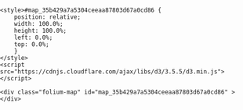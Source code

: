 <!DOCTYPE html>
<head>    
    <meta http-equiv="content-type" content="text/html; charset=UTF-8" />
    <script>L_PREFER_CANVAS=false; L_NO_TOUCH=false; L_DISABLE_3D=false;</script>
    <script src="https://cdn.jsdelivr.net/npm/leaflet@1.2.0/dist/leaflet.js"></script>
    <script src="https://ajax.googleapis.com/ajax/libs/jquery/1.11.1/jquery.min.js"></script>
    <script src="https://maxcdn.bootstrapcdn.com/bootstrap/3.2.0/js/bootstrap.min.js"></script>
    <script src="https://cdnjs.cloudflare.com/ajax/libs/Leaflet.awesome-markers/2.0.2/leaflet.awesome-markers.js"></script>
    <link rel="stylesheet" href="https://cdn.jsdelivr.net/npm/leaflet@1.2.0/dist/leaflet.css"/>
    <link rel="stylesheet" href="https://maxcdn.bootstrapcdn.com/bootstrap/3.2.0/css/bootstrap.min.css"/>
    <link rel="stylesheet" href="https://maxcdn.bootstrapcdn.com/bootstrap/3.2.0/css/bootstrap-theme.min.css"/>
    <link rel="stylesheet" href="https://maxcdn.bootstrapcdn.com/font-awesome/4.6.3/css/font-awesome.min.css"/>
    <link rel="stylesheet" href="https://cdnjs.cloudflare.com/ajax/libs/Leaflet.awesome-markers/2.0.2/leaflet.awesome-markers.css"/>
    <link rel="stylesheet" href="https://rawgit.com/python-visualization/folium/master/folium/templates/leaflet.awesome.rotate.css"/>
    <style>html, body {width: 100%;height: 100%;margin: 0;padding: 0;}</style>
    <style>#map {position:absolute;top:0;bottom:0;right:0;left:0;}</style>
    
    <style>#map_35b429a7a5304ceeaa87803d67a0cd86 {
        position: relative;
        width: 100.0%;
        height: 100.0%;
        left: 0.0%;
        top: 0.0%;
        }
    </style>
    <script src="https://cdnjs.cloudflare.com/ajax/libs/d3/3.5.5/d3.min.js"></script>
</head>
<body>    
    
    <div class="folium-map" id="map_35b429a7a5304ceeaa87803d67a0cd86" ></div>
</body>
<script>    
    
    
        var bounds = null;
    

    var map_35b429a7a5304ceeaa87803d67a0cd86 = L.map(
        'map_35b429a7a5304ceeaa87803d67a0cd86', {
        center: [32.892048, -96.871741],
        zoom: 14,
        maxBounds: bounds,
        layers: [],
        worldCopyJump: false,
        crs: L.CRS.EPSG3857,
        zoomControl: true,
        });

    
    
    var tile_layer_41ee45c765714a728b7dea3b1659b8b3 = L.tileLayer(
        'https://{s}.tile.openstreetmap.org/{z}/{x}/{y}.png',
        {
        "attribution": null,
        "detectRetina": false,
        "maxNativeZoom": 18,
        "maxZoom": 18,
        "minZoom": 0,
        "noWrap": false,
        "subdomains": "abc"
}).addTo(map_35b429a7a5304ceeaa87803d67a0cd86);
    
        var marker_fffed324f29a4d69875b4b169739eac4 = L.marker(
            [32.892048, -96.871741],
            {
                icon: new L.Icon.Default()
                }
            ).addTo(map_35b429a7a5304ceeaa87803d67a0cd86);
        
    

                var icon_01ceb9555a3c4346a40a9d6043f2c02e = L.AwesomeMarkers.icon({
                    icon: 'home',
                    iconColor: 'white',
                    markerColor: 'black',
                    prefix: 'glyphicon',
                    extraClasses: 'fa-rotate-0'
                    });
                marker_fffed324f29a4d69875b4b169739eac4.setIcon(icon_01ceb9555a3c4346a40a9d6043f2c02e);
            
    
            var popup_672b75d2f6f94c36ac544d4f954dad41 = L.popup({maxWidth: '300'
            
            });

            
                var html_310bf4546ff44f6b867f0cae77ecb70f = $('<div id="html_310bf4546ff44f6b867f0cae77ecb70f" style="width: 100.0%; height: 100.0%;">Location</div>')[0];
                popup_672b75d2f6f94c36ac544d4f954dad41.setContent(html_310bf4546ff44f6b867f0cae77ecb70f);
            

            marker_fffed324f29a4d69875b4b169739eac4.bindPopup(popup_672b75d2f6f94c36ac544d4f954dad41)
            ;

            
        
    

            var circle_e00783f80c074298b9902cae312175db = L.circle(
                [32.892048, -96.871741],
                {
  "bubblingMouseEvents": true,
  "color": "#696969",
  "dashArray": null,
  "dashOffset": null,
  "fill": true,
  "fillColor": "#ff0000",
  "fillOpacity": 0.05,
  "fillRule": "evenodd",
  "lineCap": "round",
  "lineJoin": "round",
  "opacity": 1.0,
  "radius": 2000,
  "stroke": true,
  "weight": 3
}
                )
                .addTo(map_35b429a7a5304ceeaa87803d67a0cd86);
            
    
        var marker_ec272d6899d44b6285ac7cf9ee928346 = L.marker(
            [32.8933181190263, -96.8618881394887],
            {
                icon: new L.Icon.Default()
                }
            ).addTo(map_35b429a7a5304ceeaa87803d67a0cd86);
        
    

                var icon_6830e4c772734aa9b83fdde045e4c133 = L.AwesomeMarkers.icon({
                    icon: 'home',
                    iconColor: 'white',
                    markerColor: 'red',
                    prefix: 'glyphicon',
                    extraClasses: 'fa-rotate-0'
                    });
                marker_ec272d6899d44b6285ac7cf9ee928346.setIcon(icon_6830e4c772734aa9b83fdde045e4c133);
            
    
            var popup_3327afd1b4b841f5b724842e58b10357 = L.popup({maxWidth: '300'
            
            });

            
                var html_dc50dc69699b4d328d051ec7c5636c32 = $('<div id="html_dc50dc69699b4d328d051ec7c5636c32" style="width: 100.0%; height: 100.0%;">$33</div>')[0];
                popup_3327afd1b4b841f5b724842e58b10357.setContent(html_dc50dc69699b4d328d051ec7c5636c32);
            

            marker_ec272d6899d44b6285ac7cf9ee928346.bindPopup(popup_3327afd1b4b841f5b724842e58b10357)
            ;

            
        
    
        var marker_4d971e74c783420a88cf2cb6a28fa567 = L.marker(
            [32.8949295039901, -96.86206701896309],
            {
                icon: new L.Icon.Default()
                }
            ).addTo(map_35b429a7a5304ceeaa87803d67a0cd86);
        
    

                var icon_62a1c388e6154ba3a139fea3ef1dfaf8 = L.AwesomeMarkers.icon({
                    icon: 'home',
                    iconColor: 'white',
                    markerColor: 'red',
                    prefix: 'glyphicon',
                    extraClasses: 'fa-rotate-0'
                    });
                marker_4d971e74c783420a88cf2cb6a28fa567.setIcon(icon_62a1c388e6154ba3a139fea3ef1dfaf8);
            
    
            var popup_04d633210d4d47ee9883b7b3745a5391 = L.popup({maxWidth: '300'
            
            });

            
                var html_363ecb16603e4fa6bcf4ab196f8524a3 = $('<div id="html_363ecb16603e4fa6bcf4ab196f8524a3" style="width: 100.0%; height: 100.0%;">$37</div>')[0];
                popup_04d633210d4d47ee9883b7b3745a5391.setContent(html_363ecb16603e4fa6bcf4ab196f8524a3);
            

            marker_4d971e74c783420a88cf2cb6a28fa567.bindPopup(popup_04d633210d4d47ee9883b7b3745a5391)
            ;

            
        
    
        var marker_76afe0dc6f7c435990f08acd1a109181 = L.marker(
            [32.8820233239255, -96.87511098155849],
            {
                icon: new L.Icon.Default()
                }
            ).addTo(map_35b429a7a5304ceeaa87803d67a0cd86);
        
    

                var icon_9f5ed9846ded4b4abf4b6f94dbe99aeb = L.AwesomeMarkers.icon({
                    icon: 'home',
                    iconColor: 'white',
                    markerColor: 'pink',
                    prefix: 'glyphicon',
                    extraClasses: 'fa-rotate-0'
                    });
                marker_76afe0dc6f7c435990f08acd1a109181.setIcon(icon_9f5ed9846ded4b4abf4b6f94dbe99aeb);
            
    
            var popup_827b74bcad3d491a83db999dbaad3076 = L.popup({maxWidth: '300'
            
            });

            
                var html_7f020bd5ef1f4d64841855bfd7ed0daa = $('<div id="html_7f020bd5ef1f4d64841855bfd7ed0daa" style="width: 100.0%; height: 100.0%;">$1000</div>')[0];
                popup_827b74bcad3d491a83db999dbaad3076.setContent(html_7f020bd5ef1f4d64841855bfd7ed0daa);
            

            marker_76afe0dc6f7c435990f08acd1a109181.bindPopup(popup_827b74bcad3d491a83db999dbaad3076)
            ;

            
        
    
        var marker_f9e54984f16a4426a53b720325e8e10a = L.marker(
            [32.9077810249579, -96.8621826243898],
            {
                icon: new L.Icon.Default()
                }
            ).addTo(map_35b429a7a5304ceeaa87803d67a0cd86);
        
    

                var icon_998ceeb5b57c499fa26020aa2ab4a64a = L.AwesomeMarkers.icon({
                    icon: 'home',
                    iconColor: 'white',
                    markerColor: 'pink',
                    prefix: 'glyphicon',
                    extraClasses: 'fa-rotate-0'
                    });
                marker_f9e54984f16a4426a53b720325e8e10a.setIcon(icon_998ceeb5b57c499fa26020aa2ab4a64a);
            
    
            var popup_e8e739a060404882b0acbf46f81fb8a5 = L.popup({maxWidth: '300'
            
            });

            
                var html_983b11eed45245adb232d442aee0f710 = $('<div id="html_983b11eed45245adb232d442aee0f710" style="width: 100.0%; height: 100.0%;">$369</div>')[0];
                popup_e8e739a060404882b0acbf46f81fb8a5.setContent(html_983b11eed45245adb232d442aee0f710);
            

            marker_f9e54984f16a4426a53b720325e8e10a.bindPopup(popup_e8e739a060404882b0acbf46f81fb8a5)
            ;

            
        
    
        var marker_5915dc70a64e4239adcb1c176ec415da = L.marker(
            [32.8944793226889, -96.85326030618401],
            {
                icon: new L.Icon.Default()
                }
            ).addTo(map_35b429a7a5304ceeaa87803d67a0cd86);
        
    

                var icon_0cbc9b05bd364e43b2324d087a8d05b4 = L.AwesomeMarkers.icon({
                    icon: 'home',
                    iconColor: 'white',
                    markerColor: 'red',
                    prefix: 'glyphicon',
                    extraClasses: 'fa-rotate-0'
                    });
                marker_5915dc70a64e4239adcb1c176ec415da.setIcon(icon_0cbc9b05bd364e43b2324d087a8d05b4);
            
    
            var popup_3d189825861d413786444300c0d3c5d8 = L.popup({maxWidth: '300'
            
            });

            
                var html_aadd32613e9e41209aced4afe71b79b7 = $('<div id="html_aadd32613e9e41209aced4afe71b79b7" style="width: 100.0%; height: 100.0%;">$49</div>')[0];
                popup_3d189825861d413786444300c0d3c5d8.setContent(html_aadd32613e9e41209aced4afe71b79b7);
            

            marker_5915dc70a64e4239adcb1c176ec415da.bindPopup(popup_3d189825861d413786444300c0d3c5d8)
            ;

            
        
    
        var marker_2f4e1e11d7294fb5abdf2996c98c6fca = L.marker(
            [32.8969128016987, -96.8695319039417],
            {
                icon: new L.Icon.Default()
                }
            ).addTo(map_35b429a7a5304ceeaa87803d67a0cd86);
        
    

                var icon_31390bcb3b37457299cbdfbbd5804ba8 = L.AwesomeMarkers.icon({
                    icon: 'home',
                    iconColor: 'white',
                    markerColor: 'red',
                    prefix: 'glyphicon',
                    extraClasses: 'fa-rotate-0'
                    });
                marker_2f4e1e11d7294fb5abdf2996c98c6fca.setIcon(icon_31390bcb3b37457299cbdfbbd5804ba8);
            
    
            var popup_73b6cbf3ac9941e1ad402cbfa28ea738 = L.popup({maxWidth: '300'
            
            });

            
                var html_5fa407c8cc6944d695359741bf906aa2 = $('<div id="html_5fa407c8cc6944d695359741bf906aa2" style="width: 100.0%; height: 100.0%;">$40</div>')[0];
                popup_73b6cbf3ac9941e1ad402cbfa28ea738.setContent(html_5fa407c8cc6944d695359741bf906aa2);
            

            marker_2f4e1e11d7294fb5abdf2996c98c6fca.bindPopup(popup_73b6cbf3ac9941e1ad402cbfa28ea738)
            ;

            
        
    
        var marker_6a71b2a055154ad2884cc286ed819285 = L.marker(
            [32.901805911191104, -96.86800149482849],
            {
                icon: new L.Icon.Default()
                }
            ).addTo(map_35b429a7a5304ceeaa87803d67a0cd86);
        
    

                var icon_82579672e224452cba16be8031c18c1b = L.AwesomeMarkers.icon({
                    icon: 'home',
                    iconColor: 'white',
                    markerColor: 'red',
                    prefix: 'glyphicon',
                    extraClasses: 'fa-rotate-0'
                    });
                marker_6a71b2a055154ad2884cc286ed819285.setIcon(icon_82579672e224452cba16be8031c18c1b);
            
    
            var popup_8621f4d04abb43ffbde4de360f6c8907 = L.popup({maxWidth: '300'
            
            });

            
                var html_05e1897b0ace4c4994895d4ef2950211 = $('<div id="html_05e1897b0ace4c4994895d4ef2950211" style="width: 100.0%; height: 100.0%;">$67</div>')[0];
                popup_8621f4d04abb43ffbde4de360f6c8907.setContent(html_05e1897b0ace4c4994895d4ef2950211);
            

            marker_6a71b2a055154ad2884cc286ed819285.bindPopup(popup_8621f4d04abb43ffbde4de360f6c8907)
            ;

            
        
    
        var marker_ca2d4fb78d894e99aacb52f0b59c42d2 = L.marker(
            [32.9031087655529, -96.8667337476207],
            {
                icon: new L.Icon.Default()
                }
            ).addTo(map_35b429a7a5304ceeaa87803d67a0cd86);
        
    

                var icon_e7f0a8f4650148f390cbc796e43b1253 = L.AwesomeMarkers.icon({
                    icon: 'home',
                    iconColor: 'white',
                    markerColor: 'blue',
                    prefix: 'glyphicon',
                    extraClasses: 'fa-rotate-0'
                    });
                marker_ca2d4fb78d894e99aacb52f0b59c42d2.setIcon(icon_e7f0a8f4650148f390cbc796e43b1253);
            
    
            var popup_68d2b5a3ccd44ab1b322ccaed630aa10 = L.popup({maxWidth: '300'
            
            });

            
                var html_8e861b5fe8e04721a5970689696aa087 = $('<div id="html_8e861b5fe8e04721a5970689696aa087" style="width: 100.0%; height: 100.0%;">$95</div>')[0];
                popup_68d2b5a3ccd44ab1b322ccaed630aa10.setContent(html_8e861b5fe8e04721a5970689696aa087);
            

            marker_ca2d4fb78d894e99aacb52f0b59c42d2.bindPopup(popup_68d2b5a3ccd44ab1b322ccaed630aa10)
            ;

            
        
    
        var marker_fc3e6feb764f4dffad23e491387aeae0 = L.marker(
            [32.8852465509118, -96.87014674082121],
            {
                icon: new L.Icon.Default()
                }
            ).addTo(map_35b429a7a5304ceeaa87803d67a0cd86);
        
    

                var icon_05e6c64891364725ac5bb429dda6cc47 = L.AwesomeMarkers.icon({
                    icon: 'home',
                    iconColor: 'white',
                    markerColor: 'blue',
                    prefix: 'glyphicon',
                    extraClasses: 'fa-rotate-0'
                    });
                marker_fc3e6feb764f4dffad23e491387aeae0.setIcon(icon_05e6c64891364725ac5bb429dda6cc47);
            
    
            var popup_18ebd8636de8435fa6211dc9d44ad255 = L.popup({maxWidth: '300'
            
            });

            
                var html_3d5aa169feb24d369ff6c982f6fdd1ce = $('<div id="html_3d5aa169feb24d369ff6c982f6fdd1ce" style="width: 100.0%; height: 100.0%;">$75</div>')[0];
                popup_18ebd8636de8435fa6211dc9d44ad255.setContent(html_3d5aa169feb24d369ff6c982f6fdd1ce);
            

            marker_fc3e6feb764f4dffad23e491387aeae0.bindPopup(popup_18ebd8636de8435fa6211dc9d44ad255)
            ;

            
        
    
        var marker_3e89feb348e54645871f1b15166cb77a = L.marker(
            [32.883227682540806, -96.86105138861559],
            {
                icon: new L.Icon.Default()
                }
            ).addTo(map_35b429a7a5304ceeaa87803d67a0cd86);
        
    

                var icon_50c5e8f97bb748dcb0e0af085cf5976c = L.AwesomeMarkers.icon({
                    icon: 'home',
                    iconColor: 'white',
                    markerColor: 'pink',
                    prefix: 'glyphicon',
                    extraClasses: 'fa-rotate-0'
                    });
                marker_3e89feb348e54645871f1b15166cb77a.setIcon(icon_50c5e8f97bb748dcb0e0af085cf5976c);
            
    
            var popup_afee9dcd6a5e447e9f42f059627d54cc = L.popup({maxWidth: '300'
            
            });

            
                var html_2d0ed5dbfcd4452ba6376a40f88f62f8 = $('<div id="html_2d0ed5dbfcd4452ba6376a40f88f62f8" style="width: 100.0%; height: 100.0%;">$394</div>')[0];
                popup_afee9dcd6a5e447e9f42f059627d54cc.setContent(html_2d0ed5dbfcd4452ba6376a40f88f62f8);
            

            marker_3e89feb348e54645871f1b15166cb77a.bindPopup(popup_afee9dcd6a5e447e9f42f059627d54cc)
            ;

            
        
    
        var marker_13670dd6cc7a464eaf1899f3b0412f32 = L.marker(
            [32.877256063740894, -96.8757989788942],
            {
                icon: new L.Icon.Default()
                }
            ).addTo(map_35b429a7a5304ceeaa87803d67a0cd86);
        
    

                var icon_f709b25d9e1a4cf08888db69d50747d5 = L.AwesomeMarkers.icon({
                    icon: 'home',
                    iconColor: 'white',
                    markerColor: 'blue',
                    prefix: 'glyphicon',
                    extraClasses: 'fa-rotate-0'
                    });
                marker_13670dd6cc7a464eaf1899f3b0412f32.setIcon(icon_f709b25d9e1a4cf08888db69d50747d5);
            
    
            var popup_a4a47ab88f28486f986ec4c6f36b1260 = L.popup({maxWidth: '300'
            
            });

            
                var html_84f4434654bd4dae9104bf952cb01908 = $('<div id="html_84f4434654bd4dae9104bf952cb01908" style="width: 100.0%; height: 100.0%;">$85</div>')[0];
                popup_a4a47ab88f28486f986ec4c6f36b1260.setContent(html_84f4434654bd4dae9104bf952cb01908);
            

            marker_13670dd6cc7a464eaf1899f3b0412f32.bindPopup(popup_a4a47ab88f28486f986ec4c6f36b1260)
            ;

            
        
    
        var marker_39ab50467f304fafbca8163426e0b176 = L.marker(
            [32.8981462981182, -96.8586509057892],
            {
                icon: new L.Icon.Default()
                }
            ).addTo(map_35b429a7a5304ceeaa87803d67a0cd86);
        
    

                var icon_6cbf30c99a8847f2858766ec6ea2659a = L.AwesomeMarkers.icon({
                    icon: 'home',
                    iconColor: 'white',
                    markerColor: 'blue',
                    prefix: 'glyphicon',
                    extraClasses: 'fa-rotate-0'
                    });
                marker_39ab50467f304fafbca8163426e0b176.setIcon(icon_6cbf30c99a8847f2858766ec6ea2659a);
            
    
            var popup_e4faa9b808634ab980de09ed57f3345c = L.popup({maxWidth: '300'
            
            });

            
                var html_b52c35502e324aa0b875acd6668ff524 = $('<div id="html_b52c35502e324aa0b875acd6668ff524" style="width: 100.0%; height: 100.0%;">$80</div>')[0];
                popup_e4faa9b808634ab980de09ed57f3345c.setContent(html_b52c35502e324aa0b875acd6668ff524);
            

            marker_39ab50467f304fafbca8163426e0b176.bindPopup(popup_e4faa9b808634ab980de09ed57f3345c)
            ;

            
        
    
        var marker_79d918901f964e3fb88e3c68c068f4a8 = L.marker(
            [32.9040282448911, -96.86996727735821],
            {
                icon: new L.Icon.Default()
                }
            ).addTo(map_35b429a7a5304ceeaa87803d67a0cd86);
        
    

                var icon_80121ceb2d944493b8dc2d477f1c9576 = L.AwesomeMarkers.icon({
                    icon: 'home',
                    iconColor: 'white',
                    markerColor: 'red',
                    prefix: 'glyphicon',
                    extraClasses: 'fa-rotate-0'
                    });
                marker_79d918901f964e3fb88e3c68c068f4a8.setIcon(icon_80121ceb2d944493b8dc2d477f1c9576);
            
    
            var popup_f67250e7e2204d22b720a29af77d39d2 = L.popup({maxWidth: '300'
            
            });

            
                var html_3476daeaf3db4f3fa3bb8398512e230d = $('<div id="html_3476daeaf3db4f3fa3bb8398512e230d" style="width: 100.0%; height: 100.0%;">$50</div>')[0];
                popup_f67250e7e2204d22b720a29af77d39d2.setContent(html_3476daeaf3db4f3fa3bb8398512e230d);
            

            marker_79d918901f964e3fb88e3c68c068f4a8.bindPopup(popup_f67250e7e2204d22b720a29af77d39d2)
            ;

            
        
    
        var marker_a593549dc1bd4f54928233d524ca1610 = L.marker(
            [32.8771344812899, -96.86328393723329],
            {
                icon: new L.Icon.Default()
                }
            ).addTo(map_35b429a7a5304ceeaa87803d67a0cd86);
        
    

                var icon_c014c88a99e64bb88f990dacdcbfda48 = L.AwesomeMarkers.icon({
                    icon: 'home',
                    iconColor: 'white',
                    markerColor: 'purple',
                    prefix: 'glyphicon',
                    extraClasses: 'fa-rotate-0'
                    });
                marker_a593549dc1bd4f54928233d524ca1610.setIcon(icon_c014c88a99e64bb88f990dacdcbfda48);
            
    
            var popup_21334c5234d7437495ec529f996ec85e = L.popup({maxWidth: '300'
            
            });

            
                var html_d83228c94b104b6d95cf2a7ac63b1970 = $('<div id="html_d83228c94b104b6d95cf2a7ac63b1970" style="width: 100.0%; height: 100.0%;">$165</div>')[0];
                popup_21334c5234d7437495ec529f996ec85e.setContent(html_d83228c94b104b6d95cf2a7ac63b1970);
            

            marker_a593549dc1bd4f54928233d524ca1610.bindPopup(popup_21334c5234d7437495ec529f996ec85e)
            ;

            
        
    
        var marker_623eb37405ef4423a15f2a9bb11db5d4 = L.marker(
            [32.8920481255171, -96.8717408122603],
            {
                icon: new L.Icon.Default()
                }
            ).addTo(map_35b429a7a5304ceeaa87803d67a0cd86);
        
    

                var icon_bd9900c69bbc4c2faf8d8c468b701232 = L.AwesomeMarkers.icon({
                    icon: 'home',
                    iconColor: 'white',
                    markerColor: 'red',
                    prefix: 'glyphicon',
                    extraClasses: 'fa-rotate-0'
                    });
                marker_623eb37405ef4423a15f2a9bb11db5d4.setIcon(icon_bd9900c69bbc4c2faf8d8c468b701232);
            
    
            var popup_05fde47f63fc4370ab847a813a82174f = L.popup({maxWidth: '300'
            
            });

            
                var html_9d7f403d239b4a94aefe9243844b763c = $('<div id="html_9d7f403d239b4a94aefe9243844b763c" style="width: 100.0%; height: 100.0%;">$37</div>')[0];
                popup_05fde47f63fc4370ab847a813a82174f.setContent(html_9d7f403d239b4a94aefe9243844b763c);
            

            marker_623eb37405ef4423a15f2a9bb11db5d4.bindPopup(popup_05fde47f63fc4370ab847a813a82174f)
            ;

            
        
    
    var color_map_44b3bb0103df4bccb599eec34889abd9 = {};

    
    color_map_44b3bb0103df4bccb599eec34889abd9.color = d3.scale.threshold()
              .domain([0.0, 2.004008016032064, 4.008016032064128, 6.012024048096192, 8.016032064128256, 10.02004008016032, 12.024048096192384, 14.02805611222445, 16.03206412825651, 18.03607214428858, 20.04008016032064, 22.044088176352705, 24.04809619238477, 26.052104208416832, 28.0561122244489, 30.060120240480963, 32.06412825651302, 34.06813627254509, 36.07214428857716, 38.07615230460922, 40.08016032064128, 42.08416833667334, 44.08817635270541, 46.09218436873748, 48.09619238476954, 50.100200400801604, 52.104208416833664, 54.10821643286573, 56.1122244488978, 58.11623246492986, 60.120240480961925, 62.124248496993985, 64.12825651302605, 66.13226452905812, 68.13627254509018, 70.14028056112224, 72.14428857715431, 74.14829659318637, 76.15230460921843, 78.15631262525051, 80.16032064128257, 82.16432865731463, 84.16833667334669, 86.17234468937876, 88.17635270541082, 90.18036072144288, 92.18436873747495, 94.18837675350701, 96.19238476953907, 98.19639278557115, 100.20040080160321, 102.20440881763527, 104.20841683366733, 106.2124248496994, 108.21643286573146, 110.22044088176352, 112.2244488977956, 114.22845691382766, 116.23246492985972, 118.23647294589178, 120.24048096192385, 122.24448897795591, 124.24849699398797, 126.25250501002004, 128.2565130260521, 130.26052104208418, 132.26452905811624, 134.2685370741483, 136.27254509018036, 138.27655310621242, 140.28056112224448, 142.28456913827657, 144.28857715430863, 146.2925851703407, 148.29659318637275, 150.3006012024048, 152.30460921843687, 154.30861723446893, 156.31262525050101, 158.31663326653307, 160.32064128256513, 162.3246492985972, 164.32865731462925, 166.3326653306613, 168.33667334669337, 170.34068136272546, 172.34468937875752, 174.34869739478958, 176.35270541082164, 178.3567134268537, 180.36072144288576, 182.36472945891782, 184.3687374749499, 186.37274549098197, 188.37675350701403, 190.3807615230461, 192.38476953907815, 194.3887775551102, 196.3927855711423, 198.39679358717436, 200.40080160320642, 202.40480961923848, 204.40881763527054, 206.4128256513026, 208.41683366733466, 210.42084168336675, 212.4248496993988, 214.42885771543087, 216.43286573146293, 218.43687374749499, 220.44088176352705, 222.4448897795591, 224.4488977955912, 226.45290581162325, 228.4569138276553, 230.46092184368737, 232.46492985971943, 234.4689378757515, 236.47294589178355, 238.47695390781564, 240.4809619238477, 242.48496993987976, 244.48897795591182, 246.49298597194388, 248.49699398797594, 250.50100200400803, 252.5050100200401, 254.50901803607215, 256.5130260521042, 258.5170340681363, 260.52104208416836, 262.5250501002004, 264.5290581162325, 266.53306613226454, 268.5370741482966, 270.54108216432866, 272.5450901803607, 274.5490981963928, 276.55310621242484, 278.5571142284569, 280.56112224448896, 282.565130260521, 284.56913827655313, 286.5731462925852, 288.57715430861725, 290.5811623246493, 292.5851703406814, 294.58917835671343, 296.5931863727455, 298.59719438877755, 300.6012024048096, 302.6052104208417, 304.60921843687373, 306.6132264529058, 308.61723446893785, 310.6212424849699, 312.62525050100203, 314.6292585170341, 316.63326653306615, 318.6372745490982, 320.64128256513027, 322.6452905811623, 324.6492985971944, 326.65330661322645, 328.6573146292585, 330.66132264529057, 332.6653306613226, 334.6693386773547, 336.67334669338675, 338.67735470941886, 340.6813627254509, 342.685370741483, 344.68937875751504, 346.6933867735471, 348.69739478957916, 350.7014028056112, 352.7054108216433, 354.70941883767534, 356.7134268537074, 358.71743486973946, 360.7214428857715, 362.7254509018036, 364.72945891783564, 366.73346693386776, 368.7374749498998, 370.7414829659319, 372.74549098196394, 374.749498997996, 376.75350701402806, 378.7575150300601, 380.7615230460922, 382.76553106212424, 384.7695390781563, 386.77354709418836, 388.7775551102204, 390.7815631262525, 392.7855711422846, 394.78957915831666, 396.7935871743487, 398.7975951903808, 400.80160320641284, 402.8056112224449, 404.80961923847696, 406.813627254509, 408.8176352705411, 410.82164328657313, 412.8256513026052, 414.82965931863725, 416.8336673346693, 418.8376753507014, 420.8416833667335, 422.84569138276555, 424.8496993987976, 426.85370741482967, 428.85771543086173, 430.8617234468938, 432.86573146292585, 434.8697394789579, 436.87374749498997, 438.87775551102203, 440.8817635270541, 442.88577154308615, 444.8897795591182, 446.8937875751503, 448.8977955911824, 450.90180360721445, 452.9058116232465, 454.90981963927857, 456.9138276553106, 458.9178356713427, 460.92184368737475, 462.9258517034068, 464.92985971943887, 466.9338677354709, 468.937875751503, 470.94188376753505, 472.9458917835671, 474.9498997995992, 476.9539078156313, 478.95791583166334, 480.9619238476954, 482.96593186372746, 484.9699398797595, 486.9739478957916, 488.97795591182364, 490.9819639278557, 492.98597194388776, 494.9899799599198, 496.9939879759519, 498.99799599198394, 501.00200400801606, 503.0060120240481, 505.0100200400802, 507.01402805611224, 509.0180360721443, 511.02204408817636, 513.0260521042084, 515.0300601202405, 517.0340681362726, 519.0380761523046, 521.0420841683367, 523.0460921843687, 525.0501002004008, 527.0541082164328, 529.058116232465, 531.062124248497, 533.0661322645291, 535.0701402805611, 537.0741482965932, 539.0781563126252, 541.0821643286573, 543.0861723446894, 545.0901803607214, 547.0941883767536, 549.0981963927856, 551.1022044088177, 553.1062124248497, 555.1102204408818, 557.1142284569138, 559.1182364729459, 561.1222444889779, 563.12625250501, 565.130260521042, 567.1342685370741, 569.1382765531063, 571.1422845691383, 573.1462925851704, 575.1503006012024, 577.1543086172345, 579.1583166332665, 581.1623246492986, 583.1663326653306, 585.1703406813627, 587.1743486973947, 589.1783567134269, 591.1823647294589, 593.186372745491, 595.1903807615231, 597.1943887775551, 599.1983967935872, 601.2024048096192, 603.2064128256513, 605.2104208416833, 607.2144288577155, 609.2184368737475, 611.2224448897796, 613.2264529058116, 615.2304609218437, 617.2344689378757, 619.2384769539078, 621.2424849699398, 623.2464929859719, 625.2505010020041, 627.2545090180361, 629.2585170340682, 631.2625250501002, 633.2665330661323, 635.2705410821643, 637.2745490981964, 639.2785571142284, 641.2825651302605, 643.2865731462925, 645.2905811623247, 647.2945891783567, 649.2985971943888, 651.3026052104209, 653.3066132264529, 655.310621242485, 657.314629258517, 659.3186372745491, 661.3226452905811, 663.3266533066133, 665.3306613226453, 667.3346693386774, 669.3386773547094, 671.3426853707415, 673.3466933867735, 675.3507014028056, 677.3547094188377, 679.3587174348697, 681.3627254509018, 683.3667334669339, 685.370741482966, 687.374749498998, 689.3787575150301, 691.3827655310621, 693.3867735470942, 695.3907815631262, 697.3947895791583, 699.3987975951903, 701.4028056112224, 703.4068136272546, 705.4108216432866, 707.4148296593187, 709.4188376753507, 711.4228456913828, 713.4268537074148, 715.4308617234469, 717.4348697394789, 719.438877755511, 721.442885771543, 723.4468937875752, 725.4509018036072, 727.4549098196393, 729.4589178356713, 731.4629258517034, 733.4669338677355, 735.4709418837675, 737.4749498997996, 739.4789579158316, 741.4829659318638, 743.4869739478958, 745.4909819639279, 747.4949899799599, 749.498997995992, 751.503006012024, 753.5070140280561, 755.5110220440881, 757.5150300601202, 759.5190380761524, 761.5230460921844, 763.5270541082165, 765.5310621242485, 767.5350701402806, 769.5390781563126, 771.5430861723447, 773.5470941883767, 775.5511022044088, 777.5551102204408, 779.559118236473, 781.563126252505, 783.5671342685371, 785.5711422845692, 787.5751503006012, 789.5791583166333, 791.5831663326653, 793.5871743486974, 795.5911823647294, 797.5951903807616, 799.5991983967936, 801.6032064128257, 803.6072144288577, 805.6112224448898, 807.6152304609218, 809.6192384769539, 811.623246492986, 813.627254509018, 815.6312625250501, 817.6352705410821, 819.6392785571143, 821.6432865731463, 823.6472945891784, 825.6513026052104, 827.6553106212425, 829.6593186372745, 831.6633266533066, 833.6673346693386, 835.6713426853707, 837.6753507014027, 839.6793587174349, 841.683366733467, 843.687374749499, 845.6913827655311, 847.6953907815631, 849.6993987975952, 851.7034068136272, 853.7074148296593, 855.7114228456913, 857.7154308617235, 859.7194388777555, 861.7234468937876, 863.7274549098196, 865.7314629258517, 867.7354709418838, 869.7394789579158, 871.7434869739479, 873.7474949899799, 875.7515030060121, 877.7555110220441, 879.7595190380762, 881.7635270541082, 883.7675350701403, 885.7715430861723, 887.7755511022044, 889.7795591182364, 891.7835671342685, 893.7875751503007, 895.7915831663327, 897.7955911823648, 899.7995991983968, 901.8036072144289, 903.8076152304609, 905.811623246493, 907.815631262525, 909.8196392785571, 911.8236472945891, 913.8276553106213, 915.8316633266533, 917.8356713426854, 919.8396793587175, 921.8436873747495, 923.8476953907816, 925.8517034068136, 927.8557114228457, 929.8597194388777, 931.8637274549098, 933.8677354709419, 935.871743486974, 937.875751503006, 939.8797595190381, 941.8837675350701, 943.8877755511022, 945.8917835671342, 947.8957915831663, 949.8997995991984, 951.9038076152304, 953.9078156312626, 955.9118236472946, 957.9158316633267, 959.9198396793587, 961.9238476953908, 963.9278557114228, 965.9318637274549, 967.9358717434869, 969.939879759519, 971.943887775551, 973.9478957915832, 975.9519038076153, 977.9559118236473, 979.9599198396794, 981.9639278557114, 983.9679358717435, 985.9719438877755, 987.9759519038076, 989.9799599198396, 991.9839679358718, 993.9879759519038, 995.9919839679359, 997.9959919839679, 1000.0])
              .range(['#ff0000', '#ff0000', '#ff0000', '#ff0000', '#ff0000', '#ff0000', '#ff0000', '#ff0000', '#ff0000', '#ff0000', '#ff0000', '#ff0000', '#ff0000', '#ff0000', '#ff0000', '#ff0000', '#ff0000', '#ff0000', '#ff0000', '#ff0000', '#ff0000', '#ff0000', '#ff0000', '#ff0000', '#ff0000', '#ff0000', '#ff0000', '#ff0000', '#ff0000', '#ff0000', '#ff0000', '#ff0000', '#ff0000', '#ff0000', '#ff0000', '#ff0000', '#ff0000', '#ff0000', '#ff0000', '#ff0000', '#ff0000', '#ff0000', '#ff0000', '#ff0000', '#ff0000', '#ff0000', '#ff0000', '#ff0000', '#ff0000', '#ff0000', '#ff0000', '#ff0000', '#ff0000', '#ff0000', '#ff0000', '#ff0000', '#ff0000', '#ff0000', '#ff0000', '#ff0000', '#ff0000', '#ff0000', '#ff0000', '#ff0000', '#ff0000', '#ff0000', '#ff0000', '#ff0000', '#ff0000', '#ff0000', '#ff0000', '#ff0000', '#ff0000', '#ff0000', '#ff0000', '#ff0000', '#ff0000', '#ff0000', '#ff0000', '#ff0000', '#ff0000', '#ff0000', '#ff0000', '#ff0000', '#ff0000', '#ff0000', '#ff0000', '#ff0000', '#ff0000', '#ff0000', '#ff0000', '#ff0000', '#ff0000', '#ff0000', '#ff0000', '#ff0000', '#ff0000', '#ff0000', '#ff0000', '#ff0000', '#ff0000', '#ff0000', '#ff0000', '#ff0000', '#ff0000', '#ff0000', '#ff0000', '#ff0000', '#ff0000', '#ff0000', '#ff0000', '#ff0000', '#ff0000', '#ff0000', '#ff0000', '#ff0000', '#ff0000', '#ff0000', '#ff0000', '#ff0000', '#ff0000', '#ff0000', '#ff0000', '#ff0000', '#ff0000', '#ff0000', '#ff0000', '#ff0000', '#ff0000', '#ff0000', '#ff0000', '#ff0000', '#ff0000', '#ff0000', '#ff0000', '#ff0000', '#ff0000', '#ff0000', '#ff0000', '#ff0000', '#ff0000', '#ff0000', '#ff0000', '#ff0000', '#ff0000', '#ff0000', '#ff0000', '#ff0000', '#ff0000', '#ff0000', '#ff0000', '#ff0000', '#ff0000', '#ff0000', '#ff0000', '#ff0000', '#ff0000', '#ff0000', '#ff0000', '#ff0000', '#ff0000', '#ff0000', '#ff0000', '#ff0000', '#ff0000', '#ff0000', '#ff0000', '#ff0000', '#ff0000', '#ff0000', '#ff0000', '#ff0000', '#ff0000', '#ff0000', '#ff0000', '#0000ff', '#0000ff', '#0000ff', '#0000ff', '#0000ff', '#0000ff', '#0000ff', '#0000ff', '#0000ff', '#0000ff', '#0000ff', '#0000ff', '#0000ff', '#0000ff', '#0000ff', '#0000ff', '#0000ff', '#0000ff', '#0000ff', '#0000ff', '#0000ff', '#0000ff', '#0000ff', '#0000ff', '#0000ff', '#0000ff', '#0000ff', '#0000ff', '#0000ff', '#0000ff', '#0000ff', '#0000ff', '#0000ff', '#0000ff', '#0000ff', '#0000ff', '#0000ff', '#0000ff', '#0000ff', '#0000ff', '#0000ff', '#0000ff', '#0000ff', '#0000ff', '#0000ff', '#0000ff', '#0000ff', '#0000ff', '#0000ff', '#0000ff', '#0000ff', '#0000ff', '#0000ff', '#0000ff', '#0000ff', '#0000ff', '#0000ff', '#0000ff', '#0000ff', '#0000ff', '#0000ff', '#0000ff', '#0000ff', '#0000ff', '#0000ff', '#0000ff', '#0000ff', '#0000ff', '#0000ff', '#0000ff', '#0000ff', '#0000ff', '#0000ff', '#0000ff', '#0000ff', '#0000ff', '#0000ff', '#0000ff', '#0000ff', '#0000ff', '#0000ff', '#0000ff', '#0000ff', '#0000ff', '#0000ff', '#0000ff', '#0000ff', '#0000ff', '#0000ff', '#0000ff', '#0000ff', '#0000ff', '#0000ff', '#0000ff', '#0000ff', '#0000ff', '#0000ff', '#0000ff', '#0000ff', '#0000ff', '#0000ff', '#0000ff', '#0000ff', '#0000ff', '#0000ff', '#0000ff', '#0000ff', '#0000ff', '#0000ff', '#0000ff', '#0000ff', '#0000ff', '#0000ff', '#0000ff', '#0000ff', '#0000ff', '#0000ff', '#0000ff', '#0000ff', '#0000ff', '#0000ff', '#0000ff', '#0000ff', '#0000ff', '#0000ff', '#0000ff', '#0000ff', '#0000ff', '#0000ff', '#0000ff', '#0000ff', '#0000ff', '#0000ff', '#0000ff', '#0000ff', '#0000ff', '#0000ff', '#0000ff', '#0000ff', '#0000ff', '#0000ff', '#0000ff', '#0000ff', '#0000ff', '#0000ff', '#0000ff', '#0000ff', '#0000ff', '#0000ff', '#0000ff', '#0000ff', '#0000ff', '#0000ff', '#0000ff', '#0000ff', '#0000ff', '#0000ff', '#0000ff', '#0000ff', '#0000ff', '#0000ff', '#0000ff', '#0000ff', '#0000ff', '#0000ff', '#0000ff', '#0000ff', '#0000ff', '#0000ff', '#0000ff', '#0000ff', '#0000ff', '#0000ff', '#0000ff', '#0000ff', '#800080', '#800080', '#800080', '#800080', '#800080', '#800080', '#800080', '#800080', '#800080', '#800080', '#800080', '#800080', '#800080', '#800080', '#800080', '#800080', '#800080', '#800080', '#800080', '#800080', '#800080', '#800080', '#800080', '#800080', '#800080', '#800080', '#800080', '#800080', '#800080', '#800080', '#800080', '#800080', '#800080', '#800080', '#800080', '#800080', '#800080', '#800080', '#800080', '#800080', '#800080', '#800080', '#800080', '#800080', '#800080', '#800080', '#800080', '#800080', '#800080', '#800080', '#ffc0cb', '#ffc0cb', '#ffc0cb', '#ffc0cb', '#ffc0cb', '#ffc0cb', '#ffc0cb', '#ffc0cb', '#ffc0cb', '#ffc0cb', '#ffc0cb', '#ffc0cb', '#ffc0cb', '#ffc0cb', '#ffc0cb', '#ffc0cb', '#ffc0cb', '#ffc0cb', '#ffc0cb', '#ffc0cb', '#ffc0cb', '#ffc0cb', '#ffc0cb', '#ffc0cb', '#ffc0cb', '#ffc0cb', '#ffc0cb', '#ffc0cb', '#ffc0cb', '#ffc0cb', '#ffc0cb', '#ffc0cb', '#ffc0cb', '#ffc0cb', '#ffc0cb', '#ffc0cb', '#ffc0cb', '#ffc0cb', '#ffc0cb', '#ffc0cb', '#ffc0cb', '#ffc0cb', '#ffc0cb', '#ffc0cb', '#ffc0cb', '#ffc0cb', '#ffc0cb', '#ffc0cb', '#ffc0cb', '#ffc0cb', '#ffc0cb', '#ffc0cb', '#ffc0cb', '#ffc0cb', '#ffc0cb', '#ffc0cb', '#ffc0cb', '#ffc0cb', '#ffc0cb', '#ffc0cb', '#ffc0cb', '#ffc0cb', '#ffc0cb', '#ffc0cb', '#ffc0cb', '#ffc0cb', '#ffc0cb', '#ffc0cb', '#ffc0cb', '#ffc0cb', '#ffc0cb', '#ffc0cb', '#ffc0cb', '#ffc0cb', '#ffc0cb', '#ffc0cb', '#ffc0cb', '#ffc0cb', '#ffc0cb', '#ffc0cb', '#ffc0cb', '#ffc0cb', '#ffc0cb', '#ffc0cb', '#ffc0cb', '#ffc0cb', '#ffc0cb', '#ffc0cb', '#ffc0cb', '#ffc0cb', '#ffc0cb', '#ffc0cb', '#ffc0cb', '#ffc0cb', '#ffc0cb', '#ffc0cb', '#ffc0cb', '#ffc0cb', '#ffc0cb', '#ffc0cb']);
    

    color_map_44b3bb0103df4bccb599eec34889abd9.x = d3.scale.linear()
              .domain([0.0, 1000.0])
              .range([0, 400]);

    color_map_44b3bb0103df4bccb599eec34889abd9.legend = L.control({position: 'topright'});
    color_map_44b3bb0103df4bccb599eec34889abd9.legend.onAdd = function (map) {var div = L.DomUtil.create('div', 'legend'); return div};
    color_map_44b3bb0103df4bccb599eec34889abd9.legend.addTo(map_35b429a7a5304ceeaa87803d67a0cd86);

    color_map_44b3bb0103df4bccb599eec34889abd9.xAxis = d3.svg.axis()
        .scale(color_map_44b3bb0103df4bccb599eec34889abd9.x)
        .orient("top")
        .tickSize(1)
        .tickValues([0, 350, 700, 800]);

    color_map_44b3bb0103df4bccb599eec34889abd9.svg = d3.select(".legend.leaflet-control").append("svg")
        .attr("id", 'legend')
        .attr("width", 450)
        .attr("height", 40);

    color_map_44b3bb0103df4bccb599eec34889abd9.g = color_map_44b3bb0103df4bccb599eec34889abd9.svg.append("g")
        .attr("class", "key")
        .attr("transform", "translate(25,16)");

    color_map_44b3bb0103df4bccb599eec34889abd9.g.selectAll("rect")
        .data(color_map_44b3bb0103df4bccb599eec34889abd9.color.range().map(function(d, i) {
          return {
            x0: i ? color_map_44b3bb0103df4bccb599eec34889abd9.x(color_map_44b3bb0103df4bccb599eec34889abd9.color.domain()[i - 1]) : color_map_44b3bb0103df4bccb599eec34889abd9.x.range()[0],
            x1: i < color_map_44b3bb0103df4bccb599eec34889abd9.color.domain().length ? color_map_44b3bb0103df4bccb599eec34889abd9.x(color_map_44b3bb0103df4bccb599eec34889abd9.color.domain()[i]) : color_map_44b3bb0103df4bccb599eec34889abd9.x.range()[1],
            z: d
          };
        }))
      .enter().append("rect")
        .attr("height", 10)
        .attr("x", function(d) { return d.x0; })
        .attr("width", function(d) { return d.x1 - d.x0; })
        .style("fill", function(d) { return d.z; });

    color_map_44b3bb0103df4bccb599eec34889abd9.g.call(color_map_44b3bb0103df4bccb599eec34889abd9.xAxis).append("text")
        .attr("class", "caption")
        .attr("y", 21)
        .text(' divided by Price');
    
        var marker_597fce8066d34ba5b14b8ce41e58d9fa = L.marker(
            [32.892048, -96.871741],
            {
                icon: new L.Icon.Default()
                }
            ).addTo(map_35b429a7a5304ceeaa87803d67a0cd86);
        
    

                var icon_0969928497c74715acd282447bf0bc85 = L.AwesomeMarkers.icon({
                    icon: 'home',
                    iconColor: 'white',
                    markerColor: 'black',
                    prefix: 'glyphicon',
                    extraClasses: 'fa-rotate-0'
                    });
                marker_597fce8066d34ba5b14b8ce41e58d9fa.setIcon(icon_0969928497c74715acd282447bf0bc85);
            
    
            var popup_6111d80368c54b56bdab009bc3f9781b = L.popup({maxWidth: '300'
            
            });

            
                var html_4a1418a54e0f46489075e7c70ca66bea = $('<div id="html_4a1418a54e0f46489075e7c70ca66bea" style="width: 100.0%; height: 100.0%;">Location</div>')[0];
                popup_6111d80368c54b56bdab009bc3f9781b.setContent(html_4a1418a54e0f46489075e7c70ca66bea);
            

            marker_597fce8066d34ba5b14b8ce41e58d9fa.bindPopup(popup_6111d80368c54b56bdab009bc3f9781b)
            ;

            
        
    

            var circle_a3fb4187e741470b9b4e2b2c433bafde = L.circle(
                [32.892048, -96.871741],
                {
  "bubblingMouseEvents": true,
  "color": "#696969",
  "dashArray": null,
  "dashOffset": null,
  "fill": true,
  "fillColor": "#ff0000",
  "fillOpacity": 0.05,
  "fillRule": "evenodd",
  "lineCap": "round",
  "lineJoin": "round",
  "opacity": 1.0,
  "radius": 2000,
  "stroke": true,
  "weight": 3
}
                )
                .addTo(map_35b429a7a5304ceeaa87803d67a0cd86);
            
    
        var marker_5eb4bde351614af0bea8ba623bb29ce0 = L.marker(
            [32.8933181190263, -96.8618881394887],
            {
                icon: new L.Icon.Default()
                }
            ).addTo(map_35b429a7a5304ceeaa87803d67a0cd86);
        
    

                var icon_e3675b3032124f639fcf9c2f6031118f = L.AwesomeMarkers.icon({
                    icon: 'home',
                    iconColor: 'white',
                    markerColor: 'red',
                    prefix: 'glyphicon',
                    extraClasses: 'fa-rotate-0'
                    });
                marker_5eb4bde351614af0bea8ba623bb29ce0.setIcon(icon_e3675b3032124f639fcf9c2f6031118f);
            
    
            var popup_fb1a1f546dc4414eaf579fa40d070b64 = L.popup({maxWidth: '300'
            
            });

            
                var html_dc507eabed674370a43a24382bc0aae3 = $('<div id="html_dc507eabed674370a43a24382bc0aae3" style="width: 100.0%; height: 100.0%;">$33</div>')[0];
                popup_fb1a1f546dc4414eaf579fa40d070b64.setContent(html_dc507eabed674370a43a24382bc0aae3);
            

            marker_5eb4bde351614af0bea8ba623bb29ce0.bindPopup(popup_fb1a1f546dc4414eaf579fa40d070b64)
            ;

            
        
    
        var marker_2a4c2b8ca8b24adc8e56549ca41f2d52 = L.marker(
            [32.8949295039901, -96.86206701896309],
            {
                icon: new L.Icon.Default()
                }
            ).addTo(map_35b429a7a5304ceeaa87803d67a0cd86);
        
    

                var icon_44cfe95537704b2ebfdbf3a880a643aa = L.AwesomeMarkers.icon({
                    icon: 'home',
                    iconColor: 'white',
                    markerColor: 'red',
                    prefix: 'glyphicon',
                    extraClasses: 'fa-rotate-0'
                    });
                marker_2a4c2b8ca8b24adc8e56549ca41f2d52.setIcon(icon_44cfe95537704b2ebfdbf3a880a643aa);
            
    
            var popup_75ed2d67f41f486baed9304a9b84f062 = L.popup({maxWidth: '300'
            
            });

            
                var html_9b977a0565844c578dfafcc2ae512548 = $('<div id="html_9b977a0565844c578dfafcc2ae512548" style="width: 100.0%; height: 100.0%;">$37</div>')[0];
                popup_75ed2d67f41f486baed9304a9b84f062.setContent(html_9b977a0565844c578dfafcc2ae512548);
            

            marker_2a4c2b8ca8b24adc8e56549ca41f2d52.bindPopup(popup_75ed2d67f41f486baed9304a9b84f062)
            ;

            
        
    
        var marker_19a4e5dff83541678593dea68b55232e = L.marker(
            [32.8820233239255, -96.87511098155849],
            {
                icon: new L.Icon.Default()
                }
            ).addTo(map_35b429a7a5304ceeaa87803d67a0cd86);
        
    

                var icon_ca30a8d3d8d24aa48d7242f39fa20585 = L.AwesomeMarkers.icon({
                    icon: 'home',
                    iconColor: 'white',
                    markerColor: 'pink',
                    prefix: 'glyphicon',
                    extraClasses: 'fa-rotate-0'
                    });
                marker_19a4e5dff83541678593dea68b55232e.setIcon(icon_ca30a8d3d8d24aa48d7242f39fa20585);
            
    
            var popup_c5b07bb3849c4e8bb3074592a821ce22 = L.popup({maxWidth: '300'
            
            });

            
                var html_fe26f6830a7e4e1d8a3f3fe32875d728 = $('<div id="html_fe26f6830a7e4e1d8a3f3fe32875d728" style="width: 100.0%; height: 100.0%;">$1000</div>')[0];
                popup_c5b07bb3849c4e8bb3074592a821ce22.setContent(html_fe26f6830a7e4e1d8a3f3fe32875d728);
            

            marker_19a4e5dff83541678593dea68b55232e.bindPopup(popup_c5b07bb3849c4e8bb3074592a821ce22)
            ;

            
        
    
        var marker_aa431df0ac9e498ca5272a6a153fd4bb = L.marker(
            [32.9077810249579, -96.8621826243898],
            {
                icon: new L.Icon.Default()
                }
            ).addTo(map_35b429a7a5304ceeaa87803d67a0cd86);
        
    

                var icon_0a21a2da2ce34b86bd54ba0145a17932 = L.AwesomeMarkers.icon({
                    icon: 'home',
                    iconColor: 'white',
                    markerColor: 'pink',
                    prefix: 'glyphicon',
                    extraClasses: 'fa-rotate-0'
                    });
                marker_aa431df0ac9e498ca5272a6a153fd4bb.setIcon(icon_0a21a2da2ce34b86bd54ba0145a17932);
            
    
            var popup_8cb5658e7cb347f8937ee476f3c951bc = L.popup({maxWidth: '300'
            
            });

            
                var html_da72cdca68664ab3a36e3866478ebd7c = $('<div id="html_da72cdca68664ab3a36e3866478ebd7c" style="width: 100.0%; height: 100.0%;">$369</div>')[0];
                popup_8cb5658e7cb347f8937ee476f3c951bc.setContent(html_da72cdca68664ab3a36e3866478ebd7c);
            

            marker_aa431df0ac9e498ca5272a6a153fd4bb.bindPopup(popup_8cb5658e7cb347f8937ee476f3c951bc)
            ;

            
        
    
        var marker_38213eedd5dd465b8b32cd9d8cca189c = L.marker(
            [32.8944793226889, -96.85326030618401],
            {
                icon: new L.Icon.Default()
                }
            ).addTo(map_35b429a7a5304ceeaa87803d67a0cd86);
        
    

                var icon_61e6fdfd44a444ae9a8a521086232c91 = L.AwesomeMarkers.icon({
                    icon: 'home',
                    iconColor: 'white',
                    markerColor: 'red',
                    prefix: 'glyphicon',
                    extraClasses: 'fa-rotate-0'
                    });
                marker_38213eedd5dd465b8b32cd9d8cca189c.setIcon(icon_61e6fdfd44a444ae9a8a521086232c91);
            
    
            var popup_48b1df4040544e608e744b9680aa02bc = L.popup({maxWidth: '300'
            
            });

            
                var html_d4034a587165481ea28f529cf145e871 = $('<div id="html_d4034a587165481ea28f529cf145e871" style="width: 100.0%; height: 100.0%;">$49</div>')[0];
                popup_48b1df4040544e608e744b9680aa02bc.setContent(html_d4034a587165481ea28f529cf145e871);
            

            marker_38213eedd5dd465b8b32cd9d8cca189c.bindPopup(popup_48b1df4040544e608e744b9680aa02bc)
            ;

            
        
    
        var marker_14a45c8f427a48469f663b41431681bb = L.marker(
            [32.8969128016987, -96.8695319039417],
            {
                icon: new L.Icon.Default()
                }
            ).addTo(map_35b429a7a5304ceeaa87803d67a0cd86);
        
    

                var icon_8cc6e6289aac4ac8b043ef247b113549 = L.AwesomeMarkers.icon({
                    icon: 'home',
                    iconColor: 'white',
                    markerColor: 'red',
                    prefix: 'glyphicon',
                    extraClasses: 'fa-rotate-0'
                    });
                marker_14a45c8f427a48469f663b41431681bb.setIcon(icon_8cc6e6289aac4ac8b043ef247b113549);
            
    
            var popup_96a3f424d4d24a5bb11c5e9b0cf3dfa9 = L.popup({maxWidth: '300'
            
            });

            
                var html_75ea903229f640438ab0f02adc3b7f4b = $('<div id="html_75ea903229f640438ab0f02adc3b7f4b" style="width: 100.0%; height: 100.0%;">$40</div>')[0];
                popup_96a3f424d4d24a5bb11c5e9b0cf3dfa9.setContent(html_75ea903229f640438ab0f02adc3b7f4b);
            

            marker_14a45c8f427a48469f663b41431681bb.bindPopup(popup_96a3f424d4d24a5bb11c5e9b0cf3dfa9)
            ;

            
        
    
        var marker_7240aaf2e64a41d685dab312a102b486 = L.marker(
            [32.901805911191104, -96.86800149482849],
            {
                icon: new L.Icon.Default()
                }
            ).addTo(map_35b429a7a5304ceeaa87803d67a0cd86);
        
    

                var icon_9f494030897244b9b623c53a5a1f4575 = L.AwesomeMarkers.icon({
                    icon: 'home',
                    iconColor: 'white',
                    markerColor: 'red',
                    prefix: 'glyphicon',
                    extraClasses: 'fa-rotate-0'
                    });
                marker_7240aaf2e64a41d685dab312a102b486.setIcon(icon_9f494030897244b9b623c53a5a1f4575);
            
    
            var popup_dcac4b212255427ab527c4e49cca21c6 = L.popup({maxWidth: '300'
            
            });

            
                var html_fe916b10a41e44f6b6b9a7c54c25322e = $('<div id="html_fe916b10a41e44f6b6b9a7c54c25322e" style="width: 100.0%; height: 100.0%;">$67</div>')[0];
                popup_dcac4b212255427ab527c4e49cca21c6.setContent(html_fe916b10a41e44f6b6b9a7c54c25322e);
            

            marker_7240aaf2e64a41d685dab312a102b486.bindPopup(popup_dcac4b212255427ab527c4e49cca21c6)
            ;

            
        
    
        var marker_dfa694ab18ce419b8f713d5c9fc92db0 = L.marker(
            [32.9031087655529, -96.8667337476207],
            {
                icon: new L.Icon.Default()
                }
            ).addTo(map_35b429a7a5304ceeaa87803d67a0cd86);
        
    

                var icon_e6daa61ce4f1450997930e64186bc426 = L.AwesomeMarkers.icon({
                    icon: 'home',
                    iconColor: 'white',
                    markerColor: 'blue',
                    prefix: 'glyphicon',
                    extraClasses: 'fa-rotate-0'
                    });
                marker_dfa694ab18ce419b8f713d5c9fc92db0.setIcon(icon_e6daa61ce4f1450997930e64186bc426);
            
    
            var popup_b344ead4fe1f450b9e3ca21364d5b6a4 = L.popup({maxWidth: '300'
            
            });

            
                var html_77b21979bac54202a7b6278f80cade2c = $('<div id="html_77b21979bac54202a7b6278f80cade2c" style="width: 100.0%; height: 100.0%;">$95</div>')[0];
                popup_b344ead4fe1f450b9e3ca21364d5b6a4.setContent(html_77b21979bac54202a7b6278f80cade2c);
            

            marker_dfa694ab18ce419b8f713d5c9fc92db0.bindPopup(popup_b344ead4fe1f450b9e3ca21364d5b6a4)
            ;

            
        
    
        var marker_b17cbfac870a499a872d816f88451226 = L.marker(
            [32.8852465509118, -96.87014674082121],
            {
                icon: new L.Icon.Default()
                }
            ).addTo(map_35b429a7a5304ceeaa87803d67a0cd86);
        
    

                var icon_9ec90cdb39d548c383fd1f070db11319 = L.AwesomeMarkers.icon({
                    icon: 'home',
                    iconColor: 'white',
                    markerColor: 'blue',
                    prefix: 'glyphicon',
                    extraClasses: 'fa-rotate-0'
                    });
                marker_b17cbfac870a499a872d816f88451226.setIcon(icon_9ec90cdb39d548c383fd1f070db11319);
            
    
            var popup_9e6476fd8da74a02bd2a5f3757932ac9 = L.popup({maxWidth: '300'
            
            });

            
                var html_29376258809243d88281efe0fbb21a24 = $('<div id="html_29376258809243d88281efe0fbb21a24" style="width: 100.0%; height: 100.0%;">$75</div>')[0];
                popup_9e6476fd8da74a02bd2a5f3757932ac9.setContent(html_29376258809243d88281efe0fbb21a24);
            

            marker_b17cbfac870a499a872d816f88451226.bindPopup(popup_9e6476fd8da74a02bd2a5f3757932ac9)
            ;

            
        
    
        var marker_1acbd565184940b397749fc75bbcfbe4 = L.marker(
            [32.883227682540806, -96.86105138861559],
            {
                icon: new L.Icon.Default()
                }
            ).addTo(map_35b429a7a5304ceeaa87803d67a0cd86);
        
    

                var icon_bb2d00b4c20e494d80b247f21a8070d3 = L.AwesomeMarkers.icon({
                    icon: 'home',
                    iconColor: 'white',
                    markerColor: 'pink',
                    prefix: 'glyphicon',
                    extraClasses: 'fa-rotate-0'
                    });
                marker_1acbd565184940b397749fc75bbcfbe4.setIcon(icon_bb2d00b4c20e494d80b247f21a8070d3);
            
    
            var popup_f136484683a44f20a9d01d6f1744b2cc = L.popup({maxWidth: '300'
            
            });

            
                var html_4b572f52b87745bf9eee3ec9674e47ef = $('<div id="html_4b572f52b87745bf9eee3ec9674e47ef" style="width: 100.0%; height: 100.0%;">$394</div>')[0];
                popup_f136484683a44f20a9d01d6f1744b2cc.setContent(html_4b572f52b87745bf9eee3ec9674e47ef);
            

            marker_1acbd565184940b397749fc75bbcfbe4.bindPopup(popup_f136484683a44f20a9d01d6f1744b2cc)
            ;

            
        
    
        var marker_628051e3f3ca428eb43ac50c7edd5713 = L.marker(
            [32.877256063740894, -96.8757989788942],
            {
                icon: new L.Icon.Default()
                }
            ).addTo(map_35b429a7a5304ceeaa87803d67a0cd86);
        
    

                var icon_f41f22f1705f4fecb182767e26a25d67 = L.AwesomeMarkers.icon({
                    icon: 'home',
                    iconColor: 'white',
                    markerColor: 'blue',
                    prefix: 'glyphicon',
                    extraClasses: 'fa-rotate-0'
                    });
                marker_628051e3f3ca428eb43ac50c7edd5713.setIcon(icon_f41f22f1705f4fecb182767e26a25d67);
            
    
            var popup_2a6d91bfb28549c7b2fc63fe9a251e61 = L.popup({maxWidth: '300'
            
            });

            
                var html_11c845a54dd847e4ae631bc207bb952a = $('<div id="html_11c845a54dd847e4ae631bc207bb952a" style="width: 100.0%; height: 100.0%;">$85</div>')[0];
                popup_2a6d91bfb28549c7b2fc63fe9a251e61.setContent(html_11c845a54dd847e4ae631bc207bb952a);
            

            marker_628051e3f3ca428eb43ac50c7edd5713.bindPopup(popup_2a6d91bfb28549c7b2fc63fe9a251e61)
            ;

            
        
    
        var marker_bfc0d4a532ac4783a22920275cc8c5e9 = L.marker(
            [32.8981462981182, -96.8586509057892],
            {
                icon: new L.Icon.Default()
                }
            ).addTo(map_35b429a7a5304ceeaa87803d67a0cd86);
        
    

                var icon_aef20a38710241ea988a177789820ead = L.AwesomeMarkers.icon({
                    icon: 'home',
                    iconColor: 'white',
                    markerColor: 'blue',
                    prefix: 'glyphicon',
                    extraClasses: 'fa-rotate-0'
                    });
                marker_bfc0d4a532ac4783a22920275cc8c5e9.setIcon(icon_aef20a38710241ea988a177789820ead);
            
    
            var popup_75b9b5e5270a4aa2aa4269df5c8c203a = L.popup({maxWidth: '300'
            
            });

            
                var html_be57efb4163547eeb80c611caf2dc41e = $('<div id="html_be57efb4163547eeb80c611caf2dc41e" style="width: 100.0%; height: 100.0%;">$80</div>')[0];
                popup_75b9b5e5270a4aa2aa4269df5c8c203a.setContent(html_be57efb4163547eeb80c611caf2dc41e);
            

            marker_bfc0d4a532ac4783a22920275cc8c5e9.bindPopup(popup_75b9b5e5270a4aa2aa4269df5c8c203a)
            ;

            
        
    
        var marker_84c2a9b188ba4ed3837965110485a92f = L.marker(
            [32.9040282448911, -96.86996727735821],
            {
                icon: new L.Icon.Default()
                }
            ).addTo(map_35b429a7a5304ceeaa87803d67a0cd86);
        
    

                var icon_5f1d6fa7951c4786bf3c639c4864fa2a = L.AwesomeMarkers.icon({
                    icon: 'home',
                    iconColor: 'white',
                    markerColor: 'red',
                    prefix: 'glyphicon',
                    extraClasses: 'fa-rotate-0'
                    });
                marker_84c2a9b188ba4ed3837965110485a92f.setIcon(icon_5f1d6fa7951c4786bf3c639c4864fa2a);
            
    
            var popup_d7e9e9b8de1440a9a3267f6d02c9cb02 = L.popup({maxWidth: '300'
            
            });

            
                var html_af39a5d451f7411785a9b01a8d451d9b = $('<div id="html_af39a5d451f7411785a9b01a8d451d9b" style="width: 100.0%; height: 100.0%;">$50</div>')[0];
                popup_d7e9e9b8de1440a9a3267f6d02c9cb02.setContent(html_af39a5d451f7411785a9b01a8d451d9b);
            

            marker_84c2a9b188ba4ed3837965110485a92f.bindPopup(popup_d7e9e9b8de1440a9a3267f6d02c9cb02)
            ;

            
        
    
        var marker_ca2a7b672598490d909554d31dcc9e1a = L.marker(
            [32.8771344812899, -96.86328393723329],
            {
                icon: new L.Icon.Default()
                }
            ).addTo(map_35b429a7a5304ceeaa87803d67a0cd86);
        
    

                var icon_2691848d15944eac82fd72e52c7c7b65 = L.AwesomeMarkers.icon({
                    icon: 'home',
                    iconColor: 'white',
                    markerColor: 'purple',
                    prefix: 'glyphicon',
                    extraClasses: 'fa-rotate-0'
                    });
                marker_ca2a7b672598490d909554d31dcc9e1a.setIcon(icon_2691848d15944eac82fd72e52c7c7b65);
            
    
            var popup_35166f223df647629698b1d174b4bd8e = L.popup({maxWidth: '300'
            
            });

            
                var html_ff194c00fe774f64b8630bf22798abd0 = $('<div id="html_ff194c00fe774f64b8630bf22798abd0" style="width: 100.0%; height: 100.0%;">$165</div>')[0];
                popup_35166f223df647629698b1d174b4bd8e.setContent(html_ff194c00fe774f64b8630bf22798abd0);
            

            marker_ca2a7b672598490d909554d31dcc9e1a.bindPopup(popup_35166f223df647629698b1d174b4bd8e)
            ;

            
        
    
        var marker_835e88ab57444db891827f857c1a0618 = L.marker(
            [32.8920481255171, -96.8717408122603],
            {
                icon: new L.Icon.Default()
                }
            ).addTo(map_35b429a7a5304ceeaa87803d67a0cd86);
        
    

                var icon_e1c52f388dcf4870a52b33a9fe365378 = L.AwesomeMarkers.icon({
                    icon: 'home',
                    iconColor: 'white',
                    markerColor: 'red',
                    prefix: 'glyphicon',
                    extraClasses: 'fa-rotate-0'
                    });
                marker_835e88ab57444db891827f857c1a0618.setIcon(icon_e1c52f388dcf4870a52b33a9fe365378);
            
    
            var popup_c5c90441cf3941959dbb476c9bafa566 = L.popup({maxWidth: '300'
            
            });

            
                var html_c5b46896ebeb4178a5c5f1eff2d9e929 = $('<div id="html_c5b46896ebeb4178a5c5f1eff2d9e929" style="width: 100.0%; height: 100.0%;">$37</div>')[0];
                popup_c5c90441cf3941959dbb476c9bafa566.setContent(html_c5b46896ebeb4178a5c5f1eff2d9e929);
            

            marker_835e88ab57444db891827f857c1a0618.bindPopup(popup_c5c90441cf3941959dbb476c9bafa566)
            ;

            
        
    
        var marker_03d6fd34cc5a4eb3b115bb61981d9a22 = L.marker(
            [32.892048, -96.871741],
            {
                icon: new L.Icon.Default()
                }
            ).addTo(map_35b429a7a5304ceeaa87803d67a0cd86);
        
    

                var icon_91eae633d9cc416696e5804b5a3bad3a = L.AwesomeMarkers.icon({
                    icon: 'home',
                    iconColor: 'white',
                    markerColor: 'black',
                    prefix: 'glyphicon',
                    extraClasses: 'fa-rotate-0'
                    });
                marker_03d6fd34cc5a4eb3b115bb61981d9a22.setIcon(icon_91eae633d9cc416696e5804b5a3bad3a);
            
    
            var popup_da1c24703e9746f68d5e470e4986c9c9 = L.popup({maxWidth: '300'
            
            });

            
                var html_b1baf228f0924f45b4873086144a7232 = $('<div id="html_b1baf228f0924f45b4873086144a7232" style="width: 100.0%; height: 100.0%;">Location</div>')[0];
                popup_da1c24703e9746f68d5e470e4986c9c9.setContent(html_b1baf228f0924f45b4873086144a7232);
            

            marker_03d6fd34cc5a4eb3b115bb61981d9a22.bindPopup(popup_da1c24703e9746f68d5e470e4986c9c9)
            ;

            
        
    

            var circle_5a4f0bb5140d416db4e20df7a7187f94 = L.circle(
                [32.892048, -96.871741],
                {
  "bubblingMouseEvents": true,
  "color": "#696969",
  "dashArray": null,
  "dashOffset": null,
  "fill": true,
  "fillColor": "#ff0000",
  "fillOpacity": 0.05,
  "fillRule": "evenodd",
  "lineCap": "round",
  "lineJoin": "round",
  "opacity": 1.0,
  "radius": 2000,
  "stroke": true,
  "weight": 3
}
                )
                .addTo(map_35b429a7a5304ceeaa87803d67a0cd86);
            
    
        var marker_c0f0beebc44040fc98a2a571192f6361 = L.marker(
            [32.8933181190263, -96.8618881394887],
            {
                icon: new L.Icon.Default()
                }
            ).addTo(map_35b429a7a5304ceeaa87803d67a0cd86);
        
    

                var icon_0fe7eb77fb6848dea45488c6c1bb9b04 = L.AwesomeMarkers.icon({
                    icon: 'home',
                    iconColor: 'white',
                    markerColor: 'red',
                    prefix: 'glyphicon',
                    extraClasses: 'fa-rotate-0'
                    });
                marker_c0f0beebc44040fc98a2a571192f6361.setIcon(icon_0fe7eb77fb6848dea45488c6c1bb9b04);
            
    
            var popup_ef4c2464b64d436fabc3da8f3a898295 = L.popup({maxWidth: '300'
            
            });

            
                var html_6e87152f90d749a29359d369a098093c = $('<div id="html_6e87152f90d749a29359d369a098093c" style="width: 100.0%; height: 100.0%;">$33</div>')[0];
                popup_ef4c2464b64d436fabc3da8f3a898295.setContent(html_6e87152f90d749a29359d369a098093c);
            

            marker_c0f0beebc44040fc98a2a571192f6361.bindPopup(popup_ef4c2464b64d436fabc3da8f3a898295)
            ;

            
        
    
        var marker_4904a43d6d4e458f98ae68d01d41e5e9 = L.marker(
            [32.8949295039901, -96.86206701896309],
            {
                icon: new L.Icon.Default()
                }
            ).addTo(map_35b429a7a5304ceeaa87803d67a0cd86);
        
    

                var icon_f5eb6405f1e841cfa40b11828f40273c = L.AwesomeMarkers.icon({
                    icon: 'home',
                    iconColor: 'white',
                    markerColor: 'red',
                    prefix: 'glyphicon',
                    extraClasses: 'fa-rotate-0'
                    });
                marker_4904a43d6d4e458f98ae68d01d41e5e9.setIcon(icon_f5eb6405f1e841cfa40b11828f40273c);
            
    
            var popup_84c759cad3d54e48a1c6d8a7e0f56ad5 = L.popup({maxWidth: '300'
            
            });

            
                var html_841f247e83ff4acfb3230debad6d7a49 = $('<div id="html_841f247e83ff4acfb3230debad6d7a49" style="width: 100.0%; height: 100.0%;">$37</div>')[0];
                popup_84c759cad3d54e48a1c6d8a7e0f56ad5.setContent(html_841f247e83ff4acfb3230debad6d7a49);
            

            marker_4904a43d6d4e458f98ae68d01d41e5e9.bindPopup(popup_84c759cad3d54e48a1c6d8a7e0f56ad5)
            ;

            
        
    
        var marker_edecbfc02ec84f48b3c3865254e52a2c = L.marker(
            [32.8820233239255, -96.87511098155849],
            {
                icon: new L.Icon.Default()
                }
            ).addTo(map_35b429a7a5304ceeaa87803d67a0cd86);
        
    

                var icon_0cfe094088214ab08d69eb02cc4569ed = L.AwesomeMarkers.icon({
                    icon: 'home',
                    iconColor: 'white',
                    markerColor: 'pink',
                    prefix: 'glyphicon',
                    extraClasses: 'fa-rotate-0'
                    });
                marker_edecbfc02ec84f48b3c3865254e52a2c.setIcon(icon_0cfe094088214ab08d69eb02cc4569ed);
            
    
            var popup_a9397274132642fc89903cc551b852e1 = L.popup({maxWidth: '300'
            
            });

            
                var html_4e30193cc41e40399ffc62cc5f2a4461 = $('<div id="html_4e30193cc41e40399ffc62cc5f2a4461" style="width: 100.0%; height: 100.0%;">$1000</div>')[0];
                popup_a9397274132642fc89903cc551b852e1.setContent(html_4e30193cc41e40399ffc62cc5f2a4461);
            

            marker_edecbfc02ec84f48b3c3865254e52a2c.bindPopup(popup_a9397274132642fc89903cc551b852e1)
            ;

            
        
    
        var marker_82d75b3ee4aa48ba9910fc7fc3b6f9ca = L.marker(
            [32.9077810249579, -96.8621826243898],
            {
                icon: new L.Icon.Default()
                }
            ).addTo(map_35b429a7a5304ceeaa87803d67a0cd86);
        
    

                var icon_5dca4a97d0624dcf9c702efb27f9ed6b = L.AwesomeMarkers.icon({
                    icon: 'home',
                    iconColor: 'white',
                    markerColor: 'pink',
                    prefix: 'glyphicon',
                    extraClasses: 'fa-rotate-0'
                    });
                marker_82d75b3ee4aa48ba9910fc7fc3b6f9ca.setIcon(icon_5dca4a97d0624dcf9c702efb27f9ed6b);
            
    
            var popup_774250c31f9a4e819f62ed65a8e4fca7 = L.popup({maxWidth: '300'
            
            });

            
                var html_c4e787626af043d6930b2583dafae188 = $('<div id="html_c4e787626af043d6930b2583dafae188" style="width: 100.0%; height: 100.0%;">$369</div>')[0];
                popup_774250c31f9a4e819f62ed65a8e4fca7.setContent(html_c4e787626af043d6930b2583dafae188);
            

            marker_82d75b3ee4aa48ba9910fc7fc3b6f9ca.bindPopup(popup_774250c31f9a4e819f62ed65a8e4fca7)
            ;

            
        
    
        var marker_fc446ce0d6ba414797505eae793b7c00 = L.marker(
            [32.8944793226889, -96.85326030618401],
            {
                icon: new L.Icon.Default()
                }
            ).addTo(map_35b429a7a5304ceeaa87803d67a0cd86);
        
    

                var icon_62e1f872f2a940bebe3a3347f8d7ab2f = L.AwesomeMarkers.icon({
                    icon: 'home',
                    iconColor: 'white',
                    markerColor: 'red',
                    prefix: 'glyphicon',
                    extraClasses: 'fa-rotate-0'
                    });
                marker_fc446ce0d6ba414797505eae793b7c00.setIcon(icon_62e1f872f2a940bebe3a3347f8d7ab2f);
            
    
            var popup_adce4b1cc1774c67a94824147eff34ee = L.popup({maxWidth: '300'
            
            });

            
                var html_90def270e1db4869b553d7cc2663e7db = $('<div id="html_90def270e1db4869b553d7cc2663e7db" style="width: 100.0%; height: 100.0%;">$49</div>')[0];
                popup_adce4b1cc1774c67a94824147eff34ee.setContent(html_90def270e1db4869b553d7cc2663e7db);
            

            marker_fc446ce0d6ba414797505eae793b7c00.bindPopup(popup_adce4b1cc1774c67a94824147eff34ee)
            ;

            
        
    
        var marker_45b75e64935f497697fbf87628605814 = L.marker(
            [32.8969128016987, -96.8695319039417],
            {
                icon: new L.Icon.Default()
                }
            ).addTo(map_35b429a7a5304ceeaa87803d67a0cd86);
        
    

                var icon_6a82552bd3f34138a4904ae8b2badc24 = L.AwesomeMarkers.icon({
                    icon: 'home',
                    iconColor: 'white',
                    markerColor: 'red',
                    prefix: 'glyphicon',
                    extraClasses: 'fa-rotate-0'
                    });
                marker_45b75e64935f497697fbf87628605814.setIcon(icon_6a82552bd3f34138a4904ae8b2badc24);
            
    
            var popup_93eb9156e23a46d9887fc3b9ad71acd1 = L.popup({maxWidth: '300'
            
            });

            
                var html_4d1ba9a23cfb43e2841aa78f50cf5e95 = $('<div id="html_4d1ba9a23cfb43e2841aa78f50cf5e95" style="width: 100.0%; height: 100.0%;">$40</div>')[0];
                popup_93eb9156e23a46d9887fc3b9ad71acd1.setContent(html_4d1ba9a23cfb43e2841aa78f50cf5e95);
            

            marker_45b75e64935f497697fbf87628605814.bindPopup(popup_93eb9156e23a46d9887fc3b9ad71acd1)
            ;

            
        
    
        var marker_10a56ec49530436ab93c678ca3e2f91e = L.marker(
            [32.901805911191104, -96.86800149482849],
            {
                icon: new L.Icon.Default()
                }
            ).addTo(map_35b429a7a5304ceeaa87803d67a0cd86);
        
    

                var icon_564be1c2263c4e5b8991b22f211ed89b = L.AwesomeMarkers.icon({
                    icon: 'home',
                    iconColor: 'white',
                    markerColor: 'red',
                    prefix: 'glyphicon',
                    extraClasses: 'fa-rotate-0'
                    });
                marker_10a56ec49530436ab93c678ca3e2f91e.setIcon(icon_564be1c2263c4e5b8991b22f211ed89b);
            
    
            var popup_8249ba8e79554c5dab4345d56a5a4503 = L.popup({maxWidth: '300'
            
            });

            
                var html_207de026bb614e8bb6a4219a907d1c0d = $('<div id="html_207de026bb614e8bb6a4219a907d1c0d" style="width: 100.0%; height: 100.0%;">$67</div>')[0];
                popup_8249ba8e79554c5dab4345d56a5a4503.setContent(html_207de026bb614e8bb6a4219a907d1c0d);
            

            marker_10a56ec49530436ab93c678ca3e2f91e.bindPopup(popup_8249ba8e79554c5dab4345d56a5a4503)
            ;

            
        
    
        var marker_8aa03188a60245019484107defa12df0 = L.marker(
            [32.9031087655529, -96.8667337476207],
            {
                icon: new L.Icon.Default()
                }
            ).addTo(map_35b429a7a5304ceeaa87803d67a0cd86);
        
    

                var icon_7addc7cf1a5742cf91d48d478cef1e1c = L.AwesomeMarkers.icon({
                    icon: 'home',
                    iconColor: 'white',
                    markerColor: 'blue',
                    prefix: 'glyphicon',
                    extraClasses: 'fa-rotate-0'
                    });
                marker_8aa03188a60245019484107defa12df0.setIcon(icon_7addc7cf1a5742cf91d48d478cef1e1c);
            
    
            var popup_f1c6cc650d5b4820a049b606209d5f0b = L.popup({maxWidth: '300'
            
            });

            
                var html_2307938f791146c6ae1656065f4ad4a5 = $('<div id="html_2307938f791146c6ae1656065f4ad4a5" style="width: 100.0%; height: 100.0%;">$95</div>')[0];
                popup_f1c6cc650d5b4820a049b606209d5f0b.setContent(html_2307938f791146c6ae1656065f4ad4a5);
            

            marker_8aa03188a60245019484107defa12df0.bindPopup(popup_f1c6cc650d5b4820a049b606209d5f0b)
            ;

            
        
    
        var marker_d5a560302b0043059f415540b71302b8 = L.marker(
            [32.8852465509118, -96.87014674082121],
            {
                icon: new L.Icon.Default()
                }
            ).addTo(map_35b429a7a5304ceeaa87803d67a0cd86);
        
    

                var icon_fe3a71cd077d434197e55d2a37f29d51 = L.AwesomeMarkers.icon({
                    icon: 'home',
                    iconColor: 'white',
                    markerColor: 'blue',
                    prefix: 'glyphicon',
                    extraClasses: 'fa-rotate-0'
                    });
                marker_d5a560302b0043059f415540b71302b8.setIcon(icon_fe3a71cd077d434197e55d2a37f29d51);
            
    
            var popup_94e499d6dc884b1a8735d65c161c8c6d = L.popup({maxWidth: '300'
            
            });

            
                var html_33a16421a2fe4953abd034ab0ac8f209 = $('<div id="html_33a16421a2fe4953abd034ab0ac8f209" style="width: 100.0%; height: 100.0%;">$75</div>')[0];
                popup_94e499d6dc884b1a8735d65c161c8c6d.setContent(html_33a16421a2fe4953abd034ab0ac8f209);
            

            marker_d5a560302b0043059f415540b71302b8.bindPopup(popup_94e499d6dc884b1a8735d65c161c8c6d)
            ;

            
        
    
        var marker_e2a50066fd814d57aaab6ba5eda93abb = L.marker(
            [32.883227682540806, -96.86105138861559],
            {
                icon: new L.Icon.Default()
                }
            ).addTo(map_35b429a7a5304ceeaa87803d67a0cd86);
        
    

                var icon_1a1f7102d7dd46e2a22c30a2671ca0b6 = L.AwesomeMarkers.icon({
                    icon: 'home',
                    iconColor: 'white',
                    markerColor: 'pink',
                    prefix: 'glyphicon',
                    extraClasses: 'fa-rotate-0'
                    });
                marker_e2a50066fd814d57aaab6ba5eda93abb.setIcon(icon_1a1f7102d7dd46e2a22c30a2671ca0b6);
            
    
            var popup_9e971eaafe4549d4a66d23c39db1ec8b = L.popup({maxWidth: '300'
            
            });

            
                var html_90a57cb43d354c88beaa02b79ebad4de = $('<div id="html_90a57cb43d354c88beaa02b79ebad4de" style="width: 100.0%; height: 100.0%;">$394</div>')[0];
                popup_9e971eaafe4549d4a66d23c39db1ec8b.setContent(html_90a57cb43d354c88beaa02b79ebad4de);
            

            marker_e2a50066fd814d57aaab6ba5eda93abb.bindPopup(popup_9e971eaafe4549d4a66d23c39db1ec8b)
            ;

            
        
    
        var marker_a690bce441454e7b92d8ab8b236a56e5 = L.marker(
            [32.877256063740894, -96.8757989788942],
            {
                icon: new L.Icon.Default()
                }
            ).addTo(map_35b429a7a5304ceeaa87803d67a0cd86);
        
    

                var icon_8f40c6988f1442fc8ed3ab76b38013ff = L.AwesomeMarkers.icon({
                    icon: 'home',
                    iconColor: 'white',
                    markerColor: 'blue',
                    prefix: 'glyphicon',
                    extraClasses: 'fa-rotate-0'
                    });
                marker_a690bce441454e7b92d8ab8b236a56e5.setIcon(icon_8f40c6988f1442fc8ed3ab76b38013ff);
            
    
            var popup_dbecb018c5f14ffaaff386f7a990502a = L.popup({maxWidth: '300'
            
            });

            
                var html_6374e061c7ea4a6bb592b64a7e942da4 = $('<div id="html_6374e061c7ea4a6bb592b64a7e942da4" style="width: 100.0%; height: 100.0%;">$85</div>')[0];
                popup_dbecb018c5f14ffaaff386f7a990502a.setContent(html_6374e061c7ea4a6bb592b64a7e942da4);
            

            marker_a690bce441454e7b92d8ab8b236a56e5.bindPopup(popup_dbecb018c5f14ffaaff386f7a990502a)
            ;

            
        
    
        var marker_70685698085046ebbcb973f221143731 = L.marker(
            [32.8981462981182, -96.8586509057892],
            {
                icon: new L.Icon.Default()
                }
            ).addTo(map_35b429a7a5304ceeaa87803d67a0cd86);
        
    

                var icon_f564adcadfd24573ac46f5a1e77441c4 = L.AwesomeMarkers.icon({
                    icon: 'home',
                    iconColor: 'white',
                    markerColor: 'blue',
                    prefix: 'glyphicon',
                    extraClasses: 'fa-rotate-0'
                    });
                marker_70685698085046ebbcb973f221143731.setIcon(icon_f564adcadfd24573ac46f5a1e77441c4);
            
    
            var popup_9bb854f964dd44f39788e6803d051149 = L.popup({maxWidth: '300'
            
            });

            
                var html_1d448518b41842fd8386bd690b9ed36a = $('<div id="html_1d448518b41842fd8386bd690b9ed36a" style="width: 100.0%; height: 100.0%;">$80</div>')[0];
                popup_9bb854f964dd44f39788e6803d051149.setContent(html_1d448518b41842fd8386bd690b9ed36a);
            

            marker_70685698085046ebbcb973f221143731.bindPopup(popup_9bb854f964dd44f39788e6803d051149)
            ;

            
        
    
        var marker_0cf04faa89564c469b79fc3421148e30 = L.marker(
            [32.9040282448911, -96.86996727735821],
            {
                icon: new L.Icon.Default()
                }
            ).addTo(map_35b429a7a5304ceeaa87803d67a0cd86);
        
    

                var icon_3fe92917cb1948c6988f297fda52b005 = L.AwesomeMarkers.icon({
                    icon: 'home',
                    iconColor: 'white',
                    markerColor: 'red',
                    prefix: 'glyphicon',
                    extraClasses: 'fa-rotate-0'
                    });
                marker_0cf04faa89564c469b79fc3421148e30.setIcon(icon_3fe92917cb1948c6988f297fda52b005);
            
    
            var popup_85f0c5cbdeb54aae8fd17702cc24c545 = L.popup({maxWidth: '300'
            
            });

            
                var html_08d4630ee8284ba589f4b15290e3a4a5 = $('<div id="html_08d4630ee8284ba589f4b15290e3a4a5" style="width: 100.0%; height: 100.0%;">$50</div>')[0];
                popup_85f0c5cbdeb54aae8fd17702cc24c545.setContent(html_08d4630ee8284ba589f4b15290e3a4a5);
            

            marker_0cf04faa89564c469b79fc3421148e30.bindPopup(popup_85f0c5cbdeb54aae8fd17702cc24c545)
            ;

            
        
    
        var marker_924a2dee63674848b0b5764ae7d73f86 = L.marker(
            [32.8771344812899, -96.86328393723329],
            {
                icon: new L.Icon.Default()
                }
            ).addTo(map_35b429a7a5304ceeaa87803d67a0cd86);
        
    

                var icon_cf95405b79624ab0b7cf842eb57e3ea4 = L.AwesomeMarkers.icon({
                    icon: 'home',
                    iconColor: 'white',
                    markerColor: 'purple',
                    prefix: 'glyphicon',
                    extraClasses: 'fa-rotate-0'
                    });
                marker_924a2dee63674848b0b5764ae7d73f86.setIcon(icon_cf95405b79624ab0b7cf842eb57e3ea4);
            
    
            var popup_544a8e54e8cf4badbd0f351ac872be4f = L.popup({maxWidth: '300'
            
            });

            
                var html_0a03fe6738aa45528931acaf2c9a3539 = $('<div id="html_0a03fe6738aa45528931acaf2c9a3539" style="width: 100.0%; height: 100.0%;">$165</div>')[0];
                popup_544a8e54e8cf4badbd0f351ac872be4f.setContent(html_0a03fe6738aa45528931acaf2c9a3539);
            

            marker_924a2dee63674848b0b5764ae7d73f86.bindPopup(popup_544a8e54e8cf4badbd0f351ac872be4f)
            ;

            
        
    
        var marker_2f0e32c10ffa417e8433570a0291954c = L.marker(
            [32.8920481255171, -96.8717408122603],
            {
                icon: new L.Icon.Default()
                }
            ).addTo(map_35b429a7a5304ceeaa87803d67a0cd86);
        
    

                var icon_c65999dafec3484a96bebebb9faa9278 = L.AwesomeMarkers.icon({
                    icon: 'home',
                    iconColor: 'white',
                    markerColor: 'red',
                    prefix: 'glyphicon',
                    extraClasses: 'fa-rotate-0'
                    });
                marker_2f0e32c10ffa417e8433570a0291954c.setIcon(icon_c65999dafec3484a96bebebb9faa9278);
            
    
            var popup_4b7ae2c717ab401c8a86ba5c4ae7a937 = L.popup({maxWidth: '300'
            
            });

            
                var html_d5d404fdeed94217879b2cdfd4e8a741 = $('<div id="html_d5d404fdeed94217879b2cdfd4e8a741" style="width: 100.0%; height: 100.0%;">$37</div>')[0];
                popup_4b7ae2c717ab401c8a86ba5c4ae7a937.setContent(html_d5d404fdeed94217879b2cdfd4e8a741);
            

            marker_2f0e32c10ffa417e8433570a0291954c.bindPopup(popup_4b7ae2c717ab401c8a86ba5c4ae7a937)
            ;

            
        
</script>
